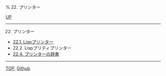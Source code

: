 % 22. プリンター

[UP](index.html)  

---

22. プリンター

- [22.1. Lispプリンター](22.1.html)
- 22.2. Lispプリティプリンター
- [22.4. プリンターの辞書](22.4.html)

---
[TOP](index.html),  [Github](https://github.com/nptcl/npt-japanese)

